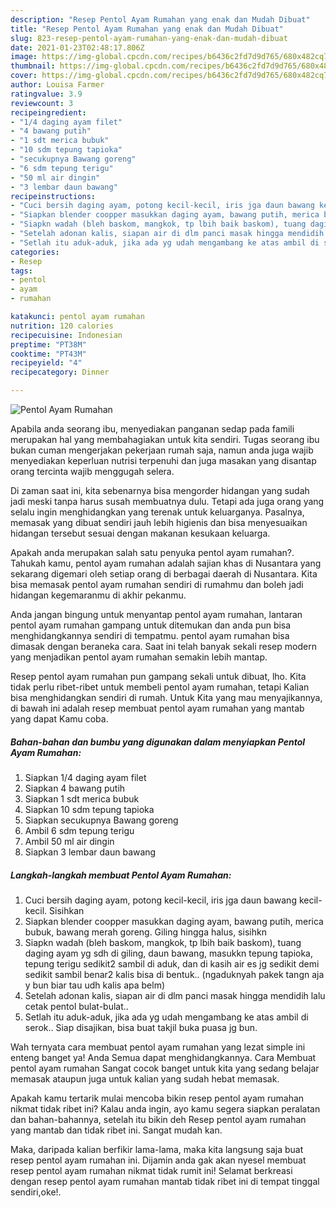 ```yaml
---
description: "Resep Pentol Ayam Rumahan yang enak dan Mudah Dibuat"
title: "Resep Pentol Ayam Rumahan yang enak dan Mudah Dibuat"
slug: 823-resep-pentol-ayam-rumahan-yang-enak-dan-mudah-dibuat
date: 2021-01-23T02:48:17.806Z
image: https://img-global.cpcdn.com/recipes/b6436c2fd7d9d765/680x482cq70/pentol-ayam-rumahan-foto-resep-utama.jpg
thumbnail: https://img-global.cpcdn.com/recipes/b6436c2fd7d9d765/680x482cq70/pentol-ayam-rumahan-foto-resep-utama.jpg
cover: https://img-global.cpcdn.com/recipes/b6436c2fd7d9d765/680x482cq70/pentol-ayam-rumahan-foto-resep-utama.jpg
author: Louisa Farmer
ratingvalue: 3.9
reviewcount: 3
recipeingredient:
- "1/4 daging ayam filet"
- "4 bawang putih"
- "1 sdt merica bubuk"
- "10 sdm tepung tapioka"
- "secukupnya Bawang goreng"
- "6 sdm tepung terigu"
- "50 ml air dingin"
- "3 lembar daun bawang"
recipeinstructions:
- "Cuci bersih daging ayam, potong kecil-kecil, iris jga daun bawang kecil-kecil. Sisihkan"
- "Siapkan blender coopper masukkan daging ayam, bawang putih, merica bubuk, bawang merah goreng. Giling hingga halus, sisihkn"
- "Siapkn wadah (bleh baskom, mangkok, tp lbih baik baskom), tuang daging ayam yg sdh di giling, daun bawang, masukkn tepung tapioka, tepung terigu sedikit2 sambil di aduk, dan di kasih air es jg sedikit demi sedikit sambil benar2 kalis bisa di bentuk.. (ngaduknyah pakek tangn aja y bun biar tau udh kalis apa belm)"
- "Setelah adonan kalis, siapan air di dlm panci masak hingga mendidih lalu cetak pentol bulat-bulat.."
- "Setlah itu aduk-aduk, jika ada yg udah mengambang ke atas ambil di serok.. Siap disajikan, bisa buat takjil buka puasa jg bun."
categories:
- Resep
tags:
- pentol
- ayam
- rumahan

katakunci: pentol ayam rumahan 
nutrition: 120 calories
recipecuisine: Indonesian
preptime: "PT38M"
cooktime: "PT43M"
recipeyield: "4"
recipecategory: Dinner

---
```



![Pentol Ayam Rumahan](https://img-global.cpcdn.com/recipes/b6436c2fd7d9d765/680x482cq70/pentol-ayam-rumahan-foto-resep-utama.jpg)

Apabila anda seorang ibu, menyediakan panganan sedap pada famili merupakan hal yang membahagiakan untuk kita sendiri. Tugas seorang ibu bukan cuman mengerjakan pekerjaan rumah saja, namun anda juga wajib menyediakan keperluan nutrisi terpenuhi dan juga masakan yang disantap orang tercinta wajib menggugah selera.

Di zaman  saat ini, kita sebenarnya bisa mengorder hidangan yang sudah jadi meski tanpa harus susah membuatnya dulu. Tetapi ada juga orang yang selalu ingin menghidangkan yang terenak untuk keluarganya. Pasalnya, memasak yang dibuat sendiri jauh lebih higienis dan bisa menyesuaikan hidangan tersebut sesuai dengan makanan kesukaan keluarga. 



Apakah anda merupakan salah satu penyuka pentol ayam rumahan?. Tahukah kamu, pentol ayam rumahan adalah sajian khas di Nusantara yang sekarang digemari oleh setiap orang di berbagai daerah di Nusantara. Kita bisa memasak pentol ayam rumahan sendiri di rumahmu dan boleh jadi hidangan kegemaranmu di akhir pekanmu.

Anda jangan bingung untuk menyantap pentol ayam rumahan, lantaran pentol ayam rumahan gampang untuk ditemukan dan anda pun bisa menghidangkannya sendiri di tempatmu. pentol ayam rumahan bisa dimasak dengan beraneka cara. Saat ini telah banyak sekali resep modern yang menjadikan pentol ayam rumahan semakin lebih mantap.

Resep pentol ayam rumahan pun gampang sekali untuk dibuat, lho. Kita tidak perlu ribet-ribet untuk membeli pentol ayam rumahan, tetapi Kalian bisa menghidangkan sendiri di rumah. Untuk Kita yang mau menyajikannya, di bawah ini adalah resep membuat pentol ayam rumahan yang mantab yang dapat Kamu coba.

<!--inarticleads1-->

##### Bahan-bahan dan bumbu yang digunakan dalam menyiapkan Pentol Ayam Rumahan:

1. Siapkan 1/4 daging ayam filet
1. Siapkan 4 bawang putih
1. Siapkan 1 sdt merica bubuk
1. Siapkan 10 sdm tepung tapioka
1. Siapkan secukupnya Bawang goreng
1. Ambil 6 sdm tepung terigu
1. Ambil 50 ml air dingin
1. Siapkan 3 lembar daun bawang




<!--inarticleads2-->

##### Langkah-langkah membuat Pentol Ayam Rumahan:

1. Cuci bersih daging ayam, potong kecil-kecil, iris jga daun bawang kecil-kecil. Sisihkan
1. Siapkan blender coopper masukkan daging ayam, bawang putih, merica bubuk, bawang merah goreng. Giling hingga halus, sisihkn
1. Siapkn wadah (bleh baskom, mangkok, tp lbih baik baskom), tuang daging ayam yg sdh di giling, daun bawang, masukkn tepung tapioka, tepung terigu sedikit2 sambil di aduk, dan di kasih air es jg sedikit demi sedikit sambil benar2 kalis bisa di bentuk.. (ngaduknyah pakek tangn aja y bun biar tau udh kalis apa belm)
1. Setelah adonan kalis, siapan air di dlm panci masak hingga mendidih lalu cetak pentol bulat-bulat..
1. Setlah itu aduk-aduk, jika ada yg udah mengambang ke atas ambil di serok.. Siap disajikan, bisa buat takjil buka puasa jg bun.




Wah ternyata cara membuat pentol ayam rumahan yang lezat simple ini enteng banget ya! Anda Semua dapat menghidangkannya. Cara Membuat pentol ayam rumahan Sangat cocok banget untuk kita yang sedang belajar memasak ataupun juga untuk kalian yang sudah hebat memasak.

Apakah kamu tertarik mulai mencoba bikin resep pentol ayam rumahan nikmat tidak ribet ini? Kalau anda ingin, ayo kamu segera siapkan peralatan dan bahan-bahannya, setelah itu bikin deh Resep pentol ayam rumahan yang mantab dan tidak ribet ini. Sangat mudah kan. 

Maka, daripada kalian berfikir lama-lama, maka kita langsung saja buat resep pentol ayam rumahan ini. Dijamin anda gak akan nyesel membuat resep pentol ayam rumahan nikmat tidak rumit ini! Selamat berkreasi dengan resep pentol ayam rumahan mantab tidak ribet ini di tempat tinggal sendiri,oke!.

